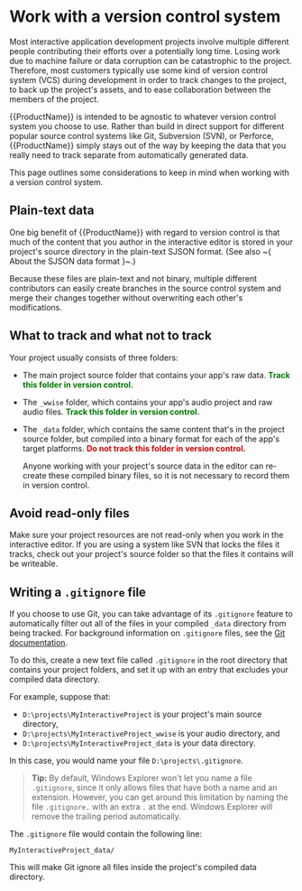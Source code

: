 # Work with a version control system

Most interactive application development projects involve multiple different people contributing their efforts over a potentially long time. Losing work due to machine failure or data corruption can be catastrophic to the project. Therefore, most customers typically use some kind of version control system (VCS) during development in order to track changes to the project, to back up the project's assets, and to ease collaboration between the members of the project.

{{ProductName}} is intended to be agnostic to whatever version control system you choose to use. Rather than build in direct support for different popular source control systems like Git, Subversion (SVN), or Perforce, {{ProductName}} simply stays out of the way by keeping the data that you really need to track separate from automatically generated data.

This page outlines some considerations to keep in mind when working with a version control system.

## Plain-text data

One big benefit of {{ProductName}} with regard to version control is that much of the content that you author in the interactive editor is stored in your project's source directory in the plain-text SJSON format. (See also ~{ About the SJSON data format }~.)

Because these files are plain-text and not binary, multiple different contributors can easily create branches in the source control system and merge their changes together without overwriting each other's modifications.

## What to track and what not to track

Your project usually consists of three folders:

-	The main project source folder that contains your app's raw data. <span style="color:#007700">**Track this folder in version control.**</span>

-	The `_wwise` folder, which contains your app's audio project and raw audio files. <span style="color:#007700">**Track this folder in version control.**</span>

-	The `_data` folder, which contains the same content that's in the project source folder, but compiled into a binary format for each of the app's target platforms. <span style="color:#CC0000">**Do not track this folder in version control.**</span>

	Anyone working with your project's source data in the editor can re-create these compiled binary files, so it is not necessary to record them in version control.

## Avoid read-only files

Make sure your project resources are not read-only when you work in the interactive editor. If you are using a system like SVN that locks the files it tracks, check out your project's source folder so that the files it contains will be writeable.

## Writing a `.gitignore` file

If you choose to use Git, you can take advantage of its `.gitignore` feature to automatically filter out all of the files in your compiled `_data` directory from being tracked. For background information on `.gitignore` files, see the [Git documentation](http://git-scm.com/docs/gitignore).

To do this, create a new text file called `.gitignore` in the root directory that contains your project folders, and set it up with an entry that excludes your compiled data directory.

For example, suppose that:

-	`D:\projects\MyInteractiveProject` is your project's main source directory,
-	`D:\projects\MyInteractiveProject_wwise` is your audio directory, and
-	`D:\projects\MyInteractiveProject_data` is your data directory.

In this case, you would name your file `D:\projects\.gitignore`.

>	**Tip:** By default, Windows Explorer won't let you name a file `.gitignore`, since it only allows files that have both a name and an extension. However, you can get around this limitation by naming the file `.gitignore.` with an extra `.` at the end. Windows Explorer will remove the trailing period automatically.

The `.gitignore` file would contain the following line:

~~~
MyInteractiveProject_data/
~~~

This will make Git ignore all files inside the project's compiled data directory.

